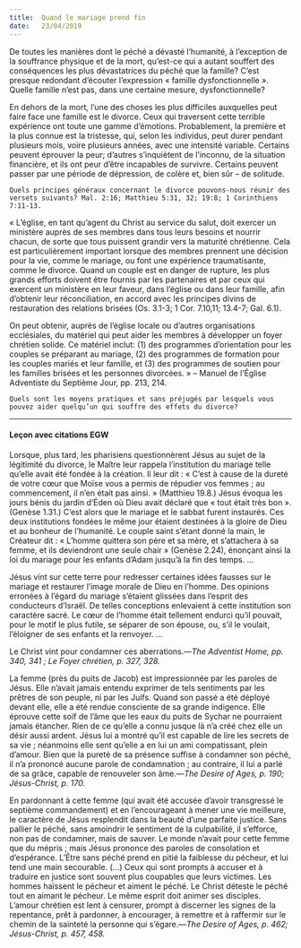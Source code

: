 ```yaml
---
title:  Quand le mariage prend fin
date:   23/04/2019
---
```


De toutes les manières dont le péché a dévasté l’humanité, à l’exception de la souffrance physique et de la mort, qu’est-ce qui a autant souffert des conséquences les plus dévastatrices du péché que la famille? C’est presque redondant d’écouter l’expression « famille dysfonctionnelle ». Quelle famille n’est pas, dans une certaine mesure, dysfonctionnelle?

En dehors de la mort, l’une des choses les plus difficiles auxquelles peut faire face une famille est le divorce. Ceux qui traversent cette terrible expérience ont toute une gamme d’émotions. Probablement, la première et la plus connue est la tristesse, qui, selon les individus, peut durer pendant plusieurs mois, voire plusieurs années, avec une intensité variable. Certains peuvent éprouver la peur; d’autres s’inquiètent de l’inconnu, de la situation financière, et ils ont peur d’être incapables de survivre. Certains peuvent passer par une période de dépression, de colère et, bien sûr – de solitude.

`Quels principes généraux concernant le divorce pouvons-nous réunir des versets suivants? Mal. 2:16; Matthieu 5:31, 32; 19:8; 1 Corinthiens 7:11-13.`

« L’église, en tant qu’agent du Christ au service du salut, doit exercer un ministère auprès de ses membres dans tous leurs besoins et nourrir chacun, de sorte que tous puissent grandir vers la maturité chrétienne. Cela est particulièrement important lorsque des membres prennent une décision pour la vie, comme le mariage, ou font une expérience traumatisante, comme le divorce. Quand un couple est en danger de rupture, les plus grands efforts doivent être fournis par les partenaires et par ceux qui exercent un ministère en leur faveur, dans l’église ou dans leur famille, afin d’obtenir leur réconciliation, en accord avec les principes divins de restauration des relations brisées (Os. 3.1-3; 1 Cor. 7.10,11; 13.4-7; Gal. 6.1).

On peut obtenir, auprès de l’église locale ou d’autres organisations ecclésiales, du matériel qui peut aider les membres à développer un foyer chrétien solide. Ce matériel inclut: (1) des programmes d’orientation pour les couples se préparant au mariage, (2) des programmes de formation pour les couples mariés et leur famille, et (3) des programmes de soutien pour les familles brisées et les personnes divorcées. » – Manuel de l’Église Adventiste du Septième Jour, pp. 213, 214.

`Quels sont les moyens pratiques et sans préjugés par lesquels vous pouvez aider quelqu’un qui souffre des effets du divorce? `

---

#### Leçon avec citations EGW

Lorsque, plus tard, les pharisiens questionnèrent Jésus au sujet de la légitimité du divorce, le Maître leur rappela l’institution du mariage telle qu’elle avait été fondée à la création. Il leur dit : « C’est à cause de la dureté de votre cœur que Moïse vous a permis de répudier vos femmes ; au commencement, il n’en était pas ainsi. » (Matthieu 19.8.) Jésus évoqua les jours bénis du jardin d’Éden où Dieu avait déclaré que « tout était très bon ». (Genèse 1.31.) C’est alors que le mariage et le sabbat furent instaurés. Ces deux institutions fondées le même jour étaient destinées à la gloire de Dieu et au bonheur de l’humanité. Le couple saint s’étant donné la main, le Créateur dit : « L’homme quittera son père et sa mère, et s’attachera à sa femme, et ils deviendront une seule chair » (Genèse 2.24), énonçant ainsi la loi du mariage pour les enfants d’Adam jusqu’à la fin des temps. …

Jésus vint sur cette terre pour redresser certaines idées fausses sur le mariage et restaurer l’image morale de Dieu en l’homme. Des opinions erronées à l’égard du mariage s’étaient glissées dans l’esprit des conducteurs d’Israël. De telles conceptions enlevaient à cette institution son caractère sacré. Le cœur de l’homme était tellement endurci qu’il pouvait, pour le motif le plus futile, se séparer de son épouse, ou, s’il le voulait, l’éloigner de ses enfants et la renvoyer. …

Le Christ vint pour condamner ces aberrations.—_The Adventist Home, pp. 340, 341 ; Le Foyer chrétien, p. 327, 328._

La femme (près du puits de Jacob) est impressionnée par les paroles de Jésus. Elle n’avait jamais entendu exprimer de tels sentiments par les prêtres de son peuple, ni par les Juifs. Quand son passé a été déployé devant elle, elle a été rendue consciente de sa grande indigence. Elle éprouve cette soif de l’âme que les eaux du puits de Sychar ne pourraient jamais étancher. Rien de ce qu’elle a connu jusque là n’a créé chez elle un désir aussi ardent. Jésus lui a montré qu’il est capable de lire les secrets de sa vie ; néanmoins elle sent qu’elle a en lui un ami compatissant, plein d’amour. Bien que la pureté de sa présence suffise à condamner son péché, il n’a prononcé aucune parole de condamnation ; au contraire, il lui a parlé de sa grâce, capable de renouveler son âme.—_The Desire of Ages, p. 190; Jésus-Christ, p. 170._

En pardonnant à cette femme (qui avait été accusée d’avoir transgressé le septième commandement) et en l’encourageant à mener une vie meilleure, le caractère de Jésus resplendit dans la beauté d’une parfaite justice. Sans pallier le péché, sans amoindrir le sentiment de la culpabilité, il s’efforce, non pas de condamner, mais de sauver. Le monde n’avait pour cette femme que du mépris ; mais Jésus prononce des paroles de consolation et d’espérance. L’Être sans péché prend en pitié la faiblesse du pécheur, et lui tend une main secourable. (...) Ceux qui sont prompts à accuser et à traduire en justice sont souvent plus coupables que leurs victimes. Les hommes haïssent le pécheur et aiment le péché. Le Christ déteste le péché tout en aimant le pécheur. Le même esprit doit animer ses disciples. L’amour chrétien est lent à censurer, prompt à discerner les signes de la repentance, prêt à pardonner, à encourager, à remettre et à raffermir sur le chemin de la sainteté la personne qui s’égare.—_The Desire of Ages, p. 462; Jésus-Christ, p. 457, 458._